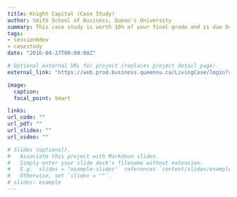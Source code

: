 ```yaml
---
title: Knight Capital (Case Study)
author: Smith School of Business, Queen's University 
summary: This case study is worth 10% of your final grade and is due Oct 16, 2020 at 11:59 PM. Students are expected to deliver a written case study report. This assignment is to be completed individually. The final report must be submitted on D2L.
tags:
- session6dev
- casestudy
date: "2016-04-27T00:00:00Z"

# Optional external URL for project (replaces project detail page).
external_link: "https://web.prod.business.queensu.ca/LivingCase/login?returnUrl=/LivingCase/Nodes/Usage/430744/8506ae5a-0526-4b2f-a9e4-a90f421cfb96"

image:
  caption: 
  focal_point: Smart

links:
url_code: ""
url_pdf: ""
url_slides: ""
url_video: ""

# Slides (optional).
#   Associate this project with Markdown slides.
#   Simply enter your slide deck's filename without extension.
#   E.g. `slides = "example-slides"` references `content/slides/example-slides.md`.
#   Otherwise, set `slides = ""`.
# slides: example
---
```


